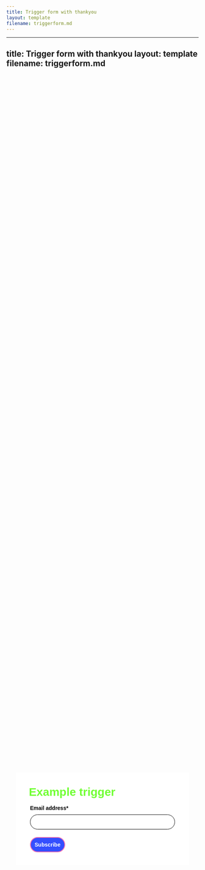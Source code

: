 ```yaml
---
title: Trigger form with thankyou
layout: template
filename: triggerform.md
--- 
```


<!-- Robs cookie deleter capture code -->
<script>
	
var runDeleteCookie = true;	
	
if(runDeleteCookie){	
	
let COOKIESTODELETE = ["ap3c", "ap3converted", "ap3dm", "ap3sess"];
	
let delete_cookie = function(name) {
    document.cookie = name +'=; Path=/; Expires=Thu, 01 Jan 1970 00:00:01 GMT;';
	console.log("Deleted ", name, "cookie");
};

COOKIESTODELETE.forEach((name) => delete_cookie(name));
	
	runDeleteCookie = false;
	}
	
</script>


<!-- Ortto robert capture code -->
<script>
    window.ap3c = window.ap3c || {};
    var ap3c = window.ap3c;
    ap3c.cmd = ap3c.cmd || [];
    ap3c.cmd.push(function() {
        ap3c.init('YdOVzkqoVlq0G5Pscm9iZXJ0', 'https://capture-api-master.stgautopilotapp.com/');
        ap3c.track({v: 0});
    });
    var s, t; s = document.createElement('script'); s.type = 'text/javascript'; s.src = "https://static.ap3stg.com/capture/master/capture.js";
    t = document.getElementsByTagName('script')[0]; t.parentNode.insertBefore(s, t);
</script>









---
title: Trigger form with thankyou
layout: template
filename: triggerform.md
--- 

<!-- Robs cookie deleter capture code -->
<script>
	
var runDeleteCookie = true;	
	
if(runDeleteCookie){	
	
let COOKIESTODELETE = ["ap3c", "ap3converted", "ap3dm", "ap3sess"];
	
let delete_cookie = function(name) {
    document.cookie = name +'=; Path=/; Expires=Thu, 01 Jan 1970 00:00:01 GMT;';
	console.log("Deleted ", name, "cookie");
};

COOKIESTODELETE.forEach((name) => delete_cookie(name));
	
	runDeleteCookie = false;
	}
	
</script>


<!-- Ortto robert capture code -->
<script>
    window.ap3c = window.ap3c || {};
    var ap3c = window.ap3c;
    ap3c.cmd = ap3c.cmd || [];
    ap3c.cmd.push(function() {
        ap3c.init('YdOVzkqoVlq0G5Pscm9iZXJ0', 'https://capture-api-master.stgautopilotapp.com/');
        ap3c.track({v: 0});
    });
    var s, t; s = document.createElement('script'); s.type = 'text/javascript'; s.src = "https://static.ap3stg.com/capture/master/capture.js";
    t = document.getElementsByTagName('script')[0]; t.parentNode.insertBefore(s, t);
</script>













<div id="628d89252a393a169f1fcba5" style="width: 100%; height: 100%;"><div id="628d89252a393a169f1fcba5-form" class="628d89252a393a169f1fcba5-template" style="position: relative; display: flex; height: 100%; align-items: center; justify-content: center;"><style> .ap3w-embeddable-form-628d89252a393a169f1fcba5 { box-sizing: content-box; width: 100%; font-size: 16px; max-width: 450px; max-height: 100%; overflow: auto; background-color: #ffffff; border: 2px solid transparent; box-shadow: 0 0 10px 3px rgba(0, 0, 0, 0); } .ap3w-embeddable-form-628d89252a393a169f1fcba5-contained { max-width: 300px; } .ap3w-embeddable-form-628d89252a393a169f1fcba5:before { content: ' '; display: block; position: absolute; pointer-events: none; left: 0; top: 0; width: 100%; height: 100%; opacity: 80%; background-image: url(); background-position: center center; background-size: cover; background-repeat: no-repeat; } .ap3w-embeddable-form-content { margin: auto; padding: 32px; } .ap3w-embeddable-form-628d89252a393a169f1fcba5-top { top: 0; } .ap3w-embeddable-form-628d89252a393a169f1fcba5-bottom { bottom: 0; } .ap3w-embeddable-form-628d89252a393a169f1fcba5-rounded { border-radius: 12px; } .ap3w-embeddable-form-628d89252a393a169f1fcba5 .ap3w-text { margin-bottom: 16px; } .ap3w-embeddable-form-628d89252a393a169f1fcba5 .ap3w-text * { padding-bottom: 5px; } .ap3w-embeddable-form-628d89252a393a169f1fcba5 .ap3w-video { margin-bottom: 28px; } .ap3w-embeddable-form-628d89252a393a169f1fcba5 .ap3w-video.ap3w-video--fill {margin: 0 -32px; margin-bottom: 28px;} .ap3w-embeddable-form-628d89252a393a169f1fcba5 .ap3w-video.ap3w-video--fill.ap3w-video--first { margin: -32px; margin-bottom: 28px;} .ap3w-embeddable-form-628d89252a393a169f1fcba5 .ap3w-video.ap3w-video--fill.ap3w-video--last { margin: -32px; margin-top: 20px;} .ap3w-embeddable-form-628d89252a393a169f1fcba5 .ap3w-image { margin-bottom: 28px; } .ap3w-embeddable-form-628d89252a393a169f1fcba5 .ap3w-image.ap3w-image--fill {margin: 0 -32px; margin-bottom: 28px;} .ap3w-embeddable-form-628d89252a393a169f1fcba5 .ap3w-image.ap3w-image--fill.ap3w-image--first { margin: -32px; margin-bottom: 28px;} .ap3w-embeddable-form-628d89252a393a169f1fcba5 .ap3w-image.ap3w-image--fill.ap3w-image--last { margin: -32px; margin-top: 20px;} .ap3w-embeddable-form-628d89252a393a169f1fcba5 .ap3w-reaction { margin-bottom: 16px; } .ap3w-embeddable-form-628d89252a393a169f1fcba5 .ap3w-form { margin-bottom: 16px; } .ap3w-embeddable-form-628d89252a393a169f1fcba5 .ap3w-form .ap3w-input input[type=text], .ap3w-embeddable-form-628d89252a393a169f1fcba5 .ap3w-form .ap3w-input input[type=email] { margin-bottom: 12px; } .ap3w-embeddable-form-tcpa-wrapper { text-align: center; margin-top: 12px; } .ap3w-embeddable-form-tcpa__text { color: #3f3e3e; margin: 0; font-size: 11px; line-height: 14px; } .ap3-form-br { flex-basis: 100%; height: 0; } .ap3w-embeddable-form-628d89252a393a169f1fcba5 .ap3w-powered-by-autopilot { margin-bottom: 20px; } </style><div id="selected-_d4kqbbl1t" class=" ap3w-embeddable-form-628d89252a393a169f1fcba5 ap3w-embeddable-form-628d89252a393a169f1fcba5-full ap3w-embeddable-form-628d89252a393a169f1fcba5-solid " data-select="true"><form id="ap3w-embeddable-form-628d89252a393a169f1fcba5" class="ap3w-embeddable-form-content" style="display:flex;flex-wrap:wrap;justify-content:space-between"><div class="ap3-form-br"></div><style> .ap3w-text-628d89252a393a169f1fcba5 { position: relative; margin: 0; margin-bottom: 16px; } .ap3w-text-628d89252a393a169f1fcba5.ap3w-text--last { margin-bottom: 0!important; } .ap3w-text-628d89252a393a169f1fcba5 * { margin: 0; padding-bottom: 8px; } .ap3w-text-628d89252a393a169f1fcba5 *:last-child { padding-bottom: 0!important; } .ap3w-text-628d89252a393a169f1fcba5 a { color: #3f3e3e; text-decoration: underline; } .ap3w-text-628d89252a393a169f1fcba5 h1, .ap3w-text-628d89252a393a169f1fcba5 h2, .ap3w-text-628d89252a393a169f1fcba5 h3, .ap3w-text-628d89252a393a169f1fcba5 h4, .ap3w-text-628d89252a393a169f1fcba5 h5, .ap3w-text-628d89252a393a169f1fcba5 h6, .ap3w-text-628d89252a393a169f1fcba5 p, .ap3w-text-628d89252a393a169f1fcba5 div> ul { text-transform: unset; text-decoration: unset; text-indent: unset; } .ap3w-text-628d89252a393a169f1fcba5 h1 { font-family: Helvetica, sans-serif; font-size: 30px; line-height: 1.2; color: #71ff34; font-weight: 700; font-style: normal; } .ap3w-text-628d89252a393a169f1fcba5 h2 { font-family: Helvetica, sans-serif; font-size: 20px; line-height: 1.2; color: #71ff34; font-weight: 700; font-style: normal; } .ap3w-text-628d89252a393a169f1fcba5 h3 { font-family: Helvetica, sans-serif; font-size: 17px; line-height: 1.2; color: #71ff34; font-weight: 400; font-style: normal; } .ap3w-text-628d89252a393a169f1fcba5 h4 { font-family: Helvetica, sans-serif; font-size: 14px; line-height: 1.2; color: #71ff34; font-weight: 400; font-style: normal; } .ap3w-text-628d89252a393a169f1fcba5 h5 { font-family: Helvetica, sans-serif; font-size: 12px; line-height: 1.2; color: #71ff34; font-weight: 400; font-style: normal; } .ap3w-text-628d89252a393a169f1fcba5 h6 { font-family: Helvetica, sans-serif; font-size: 12px; line-height: 1.2; color: #71ff34; font-weight: 400; font-style: normal; } .ap3w-text-628d89252a393a169f1fcba5 p { font-family: Helvetica, sans-serif; font-size: 14px; line-height: 1.2; color: #3f3e3e; font-weight: 400; font-style: normal; } .ap3w-text-628d89252a393a169f1fcba5 p[data-size="large"] { font-family: Helvetica, sans-serif; font-size: 17px; line-height: 1.2; color: #3f3e3e; font-weight: 400; font-style: normal; } .ap3w-text-628d89252a393a169f1fcba5 p[data-size="small"] { font-family: Helvetica, sans-serif; font-size: 12px; line-height: 1.2; color: #3f3e3e; font-weight: 400; font-style: normal; } .ap3w-text-628d89252a393a169f1fcba5 div > ul { font-family: Helvetica, sans-serif; font-size: 14px; line-height: 1.2; color: #3f3e3e; font-weight: 400; font-style: normal; } </style><div id="selected-_80ek06903" class="ap3w-text ap3w-text-628d89252a393a169f1fcba5 ap3w-text--first "><div data-select="true"><h1>Example trigger</h1></div></div><div class="ap3-form-br"></div><style> .ap3w-form-input-628d89252a393a169f1fcba5 { margin-bottom: 20px; } .ap3w-form-input-628d89252a393a169f1fcba5 input, .ap3w-form-input-628d89252a393a169f1fcba5 textarea { margin-top: 8px; box-sizing: border-box; width: 100%; background-color: #FFFFFF; border: 1px solid #000000; color: #000000; outline: none; font-family: Helvetica, sans-serif; font-weight: 400; font-style: normal; font-size: 14px; line-height: 1.2; padding: 10px 16px; resize: none; border-radius: 24px; } .ap3w-form-input-628d89252a393a169f1fcba5 input[type="datetime-local"], .ap3w-form-input-628d89252a393a169f1fcba5 input[type="date"] { padding: 8px 16px; } .ap3w-form-input-628d89252a393a169f1fcba5 .ap3w-form-input-label { font-weight: bold; color: #000000; font-family: Helvetica, sans-serif; font-size: 14px; line-height: 1.2; } </style><div id="selected-_i1qjpw8np" class="ap3w-form-input ap3w-form-input-628d89252a393a169f1fcba5" data-select="true" data-field-id="str::email" data-merge-strategy="override" style="margin-right:3px;margin-left:3px;width:100%"><label for="ap3w-form-input-email-628d89252a393a169f1fcba5" class="ap3w-form-input-label">Email address*</label><input type="email" id="ap3w-form-input-email-628d89252a393a169f1fcba5" step="1" name="email" required=""></div><div class="ap3-form-br"></div><style> .ap3w-form-button-628d89252a393a169f1fcba5 button { cursor: pointer; padding: 10px; font-weight: bold; outline: none; margin-left: 3px; border: 2px solid #fd71b2; color: #ffffff; background-color: #344fff; font-family: Helvetica, sans-serif; font-size: 14px; line-height: 1.2; border-radius: calc(3.125em / 2); flex: 1; } </style><div id="selected-_5x67mcwyx" class=" ap3w-form-button ap3w-form-button-628d89252a393a169f1fcba5 "><button id="ap3w-form-button-628d89252a393a169f1fcba5" type="submit" data-select="true" data-button-on-click="thank-you">Subscribe</button></div></form></div></div><div id="628d89252a393a169f1fcba5-thank-you" class="628d89252a393a169f1fcba5-template" style="position: relative; display: none; height: 100%; align-items: center; justify-content: center;"><style> .ap3w-embeddable-form-628d89252a393a169f1fcba5 { box-sizing: content-box; width: 100%; font-size: 16px; max-width: 450px; max-height: 100%; overflow: auto; background-color: #ffffff; border: 2px solid transparent; box-shadow: 0 0 10px 3px rgba(0, 0, 0, 0); } .ap3w-embeddable-form-628d89252a393a169f1fcba5-contained { max-width: 300px; } .ap3w-embeddable-form-628d89252a393a169f1fcba5:before { content: ' '; display: block; position: absolute; pointer-events: none; left: 0; top: 0; width: 100%; height: 100%; opacity: 80%; background-image: url(); background-position: center center; background-size: cover; background-repeat: no-repeat; } .ap3w-embeddable-form-content { margin: auto; padding: 32px; } .ap3w-embeddable-form-628d89252a393a169f1fcba5-top { top: 0; } .ap3w-embeddable-form-628d89252a393a169f1fcba5-bottom { bottom: 0; } .ap3w-embeddable-form-628d89252a393a169f1fcba5-rounded { border-radius: 12px; } .ap3w-embeddable-form-628d89252a393a169f1fcba5 .ap3w-text { margin-bottom: 16px; } .ap3w-embeddable-form-628d89252a393a169f1fcba5 .ap3w-text * { padding-bottom: 5px; } .ap3w-embeddable-form-628d89252a393a169f1fcba5 .ap3w-video { margin-bottom: 28px; } .ap3w-embeddable-form-628d89252a393a169f1fcba5 .ap3w-video.ap3w-video--fill {margin: 0 -32px; margin-bottom: 28px;} .ap3w-embeddable-form-628d89252a393a169f1fcba5 .ap3w-video.ap3w-video--fill.ap3w-video--first { margin: -32px; margin-bottom: 28px;} .ap3w-embeddable-form-628d89252a393a169f1fcba5 .ap3w-video.ap3w-video--fill.ap3w-video--last { margin: -32px; margin-top: 20px;} .ap3w-embeddable-form-628d89252a393a169f1fcba5 .ap3w-image { margin-bottom: 28px; } .ap3w-embeddable-form-628d89252a393a169f1fcba5 .ap3w-image.ap3w-image--fill {margin: 0 -32px; margin-bottom: 28px;} .ap3w-embeddable-form-628d89252a393a169f1fcba5 .ap3w-image.ap3w-image--fill.ap3w-image--first { margin: -32px; margin-bottom: 28px;} .ap3w-embeddable-form-628d89252a393a169f1fcba5 .ap3w-image.ap3w-image--fill.ap3w-image--last { margin: -32px; margin-top: 20px;} .ap3w-embeddable-form-628d89252a393a169f1fcba5 .ap3w-reaction { margin-bottom: 16px; } .ap3w-embeddable-form-628d89252a393a169f1fcba5 .ap3w-form { margin-bottom: 16px; } .ap3w-embeddable-form-628d89252a393a169f1fcba5 .ap3w-form .ap3w-input input[type=text], .ap3w-embeddable-form-628d89252a393a169f1fcba5 .ap3w-form .ap3w-input input[type=email] { margin-bottom: 12px; } .ap3w-embeddable-form-tcpa-wrapper { text-align: center; margin-top: 12px; } .ap3w-embeddable-form-tcpa__text { color: #3f3e3e; margin: 0; font-size: 11px; line-height: 14px; } .ap3-form-br { flex-basis: 100%; height: 0; } .ap3w-embeddable-form-628d89252a393a169f1fcba5 .ap3w-powered-by-autopilot { margin-bottom: 20px; } </style><div id="selected-_fhbyxtmeh" class=" ap3w-embeddable-form-628d89252a393a169f1fcba5 ap3w-embeddable-form-628d89252a393a169f1fcba5-full ap3w-embeddable-form-628d89252a393a169f1fcba5-solid " data-select="true"><form id="ap3w-embeddable-form-628d89252a393a169f1fcba5" class="ap3w-embeddable-form-content" style="display:flex;flex-wrap:wrap;justify-content:space-between"><div class="ap3-form-br"></div><style> .ap3w-text-628d89252a393a169f1fcba5 { position: relative; margin: 0; margin-bottom: 16px; } .ap3w-text-628d89252a393a169f1fcba5.ap3w-text--last { margin-bottom: 0!important; } .ap3w-text-628d89252a393a169f1fcba5 * { margin: 0; padding-bottom: 8px; } .ap3w-text-628d89252a393a169f1fcba5 *:last-child { padding-bottom: 0!important; } .ap3w-text-628d89252a393a169f1fcba5 a { color: #3f3e3e; text-decoration: underline; } .ap3w-text-628d89252a393a169f1fcba5 h1, .ap3w-text-628d89252a393a169f1fcba5 h2, .ap3w-text-628d89252a393a169f1fcba5 h3, .ap3w-text-628d89252a393a169f1fcba5 h4, .ap3w-text-628d89252a393a169f1fcba5 h5, .ap3w-text-628d89252a393a169f1fcba5 h6, .ap3w-text-628d89252a393a169f1fcba5 p, .ap3w-text-628d89252a393a169f1fcba5 div> ul { text-transform: unset; text-decoration: unset; text-indent: unset; } .ap3w-text-628d89252a393a169f1fcba5 h1 { font-family: Helvetica, sans-serif; font-size: 30px; line-height: 1.2; color: #71ff34; font-weight: 700; font-style: normal; } .ap3w-text-628d89252a393a169f1fcba5 h2 { font-family: Helvetica, sans-serif; font-size: 20px; line-height: 1.2; color: #71ff34; font-weight: 700; font-style: normal; } .ap3w-text-628d89252a393a169f1fcba5 h3 { font-family: Helvetica, sans-serif; font-size: 17px; line-height: 1.2; color: #71ff34; font-weight: 400; font-style: normal; } .ap3w-text-628d89252a393a169f1fcba5 h4 { font-family: Helvetica, sans-serif; font-size: 14px; line-height: 1.2; color: #71ff34; font-weight: 400; font-style: normal; } .ap3w-text-628d89252a393a169f1fcba5 h5 { font-family: Helvetica, sans-serif; font-size: 12px; line-height: 1.2; color: #71ff34; font-weight: 400; font-style: normal; } .ap3w-text-628d89252a393a169f1fcba5 h6 { font-family: Helvetica, sans-serif; font-size: 12px; line-height: 1.2; color: #71ff34; font-weight: 400; font-style: normal; } .ap3w-text-628d89252a393a169f1fcba5 p { font-family: Helvetica, sans-serif; font-size: 14px; line-height: 1.2; color: #3f3e3e; font-weight: 400; font-style: normal; } .ap3w-text-628d89252a393a169f1fcba5 p[data-size="large"] { font-family: Helvetica, sans-serif; font-size: 17px; line-height: 1.2; color: #3f3e3e; font-weight: 400; font-style: normal; } .ap3w-text-628d89252a393a169f1fcba5 p[data-size="small"] { font-family: Helvetica, sans-serif; font-size: 12px; line-height: 1.2; color: #3f3e3e; font-weight: 400; font-style: normal; } .ap3w-text-628d89252a393a169f1fcba5 div > ul { font-family: Helvetica, sans-serif; font-size: 14px; line-height: 1.2; color: #3f3e3e; font-weight: 400; font-style: normal; } </style><div id="selected-_brbr08l3b" class="ap3w-text ap3w-text-628d89252a393a169f1fcba5 ap3w-text--first ap3w-text--last"><div data-select="true"><h2 id="formTrigger">Trigger on this!</h2></div></div></form></div></div></div>



